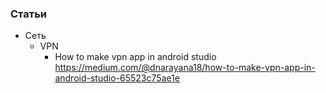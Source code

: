 
### Статьи

- Сеть
    - VPN
        - How to make vpn app in android studio https://medium.com/@dnarayana18/how-to-make-vpn-app-in-android-studio-65523c75ae1e
